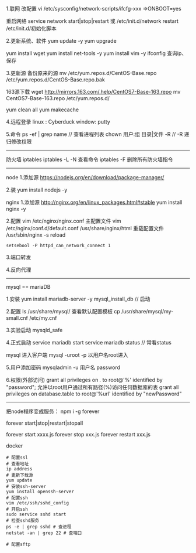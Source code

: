 1.联网
  改配置
    vi /etc/sysconfig/network-scripts/ifcfg-xxx
      =>ONBOOT=yes

  重启网络
    service network start|stop|restart
    或
    /etc/init.d/network restart
    /etc/init.d/初始化脚本

2.更新系统、软件
  yum update -y
  yum upgrade

  yum install wget
  yum install net-tools -y
  yum install vim -y
  ifconfig    查询ip、保存

3.更新源
  备份原来的源
  mv /etc/yum.repos.d/CentOS-Base.repo /etc/yum.repos.d/CentOS-Base.repo.bak

  163源下载
  wget http://mirrors.163.com/.help/CentOS7-Base-163.repo
  mv CentOS7-Base-163.repo /etc/yum.repos.d/

  yum clean all
  yum makecache

4.远程登录
  linux : Cyberduck
  window: putty

5.命令
  ps -ef | grep name // 查看进程列表
  chown 用户:组 目录|文件 -R  // -R 递归修改权限

--------------------------------------------------------------------------------

防火墙 iptables
  iptables -L -N 查看命令
  iptables -F 删除所有防火墙指令

--------------------------------------------------------------------------------

node
  1.添加源
  https://nodejs.org/en/download/package-manager/

  2.装
  yum install nodejs -y

nginx
  1.添加源
  http://nginx.org/en/linux_packages.html#stable
  yum install nginx -y

  2.配置
      vim /etc/nginx/nginx.conf 主配置文件
      vim /etc/nginx/conf.d/default.conf
      /usr/share/nginx/html
    重载配置文件
      /usr/sbin/nginx -s reload

    setsebool -P httpd_can_network_connect 1

  3.端口转发

  4.反向代理

  --------------------------------------------------------------------------------

mysql == mariaDB

1.安装
  yum install mariadb-server -y
  mysql_install_db // 启动

2.配置
  ls /usr/share/mysql/  查看默认配置模板
  cp /usr/share/mysql/my-small.cnf /etc/my.cnf

3.实验启动
  mysqld_safe

4.正式启动
  service mariadb start
  service mariadb status // 常看status

  mysql 进入客户端
  mysql -uroot -p 以用户名root进入

5.用户添加密码
  mysqladmin -u 用户名 password

6.权限(外部访问)
  grant all privileges  on *.* to root@'%' identified by "password"; 允许以root用户通过所有路径(%)访问任何数据库的表
  grant all privileges  on database.table to root@'%url' identified by "newPassword"

--------------------------------------------------------------------------------

把node程序变成服务：
npm i -g forever

  forever start|stop|restart|stopall

  forever start xxxx.js
  forever stop xxx.js
  forever restart xxx.js

docker
```shell
# 配置ssl
# 查看地址
ip address
# 更新下载源
yum update
# 安装ssh-server
yum install openssh-server
# 配置ssh
vim /etc/ssh/sshd_config
# 开启ssh
sudo service sshd start
# 检查sshd服务
ps -e | grep sshd # 查进程
netstat -an | grep 22 # 查端口

# 配置sftp

```